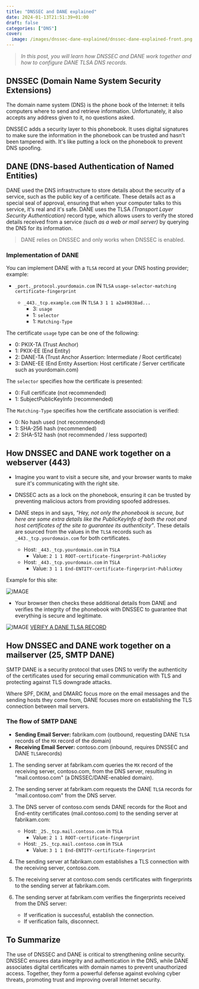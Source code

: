 ```yaml
---
title: "DNSSEC and DANE explained"
date: 2024-01-13T21:51:39+01:00
draft: false
categories: ["DNS"]
cover: 
  image: /images/dnssec-dane-explained/dnssec-dane-explained-front.png
---
```


> _In this post, you will learn how DNSSEC and DANE work together and how to configure DANE TLSA DNS records._


## DNSSEC (Domain Name System Security Extensions)
The domain name system (DNS) is the phone book of the Internet: it tells computers where to send and retrieve information. Unfortunately, it also accepts any address given to it, no questions asked.

DNSSEC adds a security layer to this phonebook. It uses digital signatures to make sure the information in the phonebook can be trusted and hasn't been tampered with. It's like putting a lock on the phonebook to prevent DNS spoofing.

## DANE (DNS-based Authentication of Named Entities)
DANE used the DNS infrastructure to store details about the security of a service, such as the public key of a certificate. These details act as a special seal of approval, ensuring that when your computer talks to this service, it's real and it's safe. DANE uses the TLSA _(Transport Layer Security Authentication)_ record type, which allows users to verify the stored details received from a service _(such as a web or mail server)_ by querying the DNS for its information. 

> DANE relies on DNSSEC and only works when DNSSEC is enabled.

### Implementation of DANE
You can implement DANE with a ```TLSA``` record at your DNS hosting provider; example:
- ```_port._protocol.yourdomain.com``` IN ```TLSA``` ```usage-selector-matching certificate-fingerprint```

  - ```_443._tcp.example.com``` IN ```TLSA``` ```3 1 1 a2a49838ad...```
      - 3: ```usage```
      - 1: ```selector```
      - 1: ```Matching-Type```

The certificate ```usage``` type can be one of the following:
- 0: PKIX-TA (Trust Anchor)
- 1: PKIX-EE (End Entity)
- 2: DANE-TA (Trust Anchor Assertion: Intermediate / Root certificate)
- 3: DANE-EE (End Entity Assertion: Host certificate / Server certificate such as yourdomain.com)

The ```selector``` specifies how the certificate is presented:
- 0: Full certificate (not recommended)
- 1: SubjectPublicKeyInfo (recommended)

The ```Matching-Type``` specifies how the certificate association is verified:
- 0: No hash used (not recommended)
- 1: SHA-256 hash (recommended)
- 2: SHA-512 hash (not recommended / less supported)

## How DNSSEC and DANE work together on a webserver (443)
- Imagine you want to visit a secure site, and your browser wants to make sure it's communicating with the right site.

- DNSSEC acts as a lock on the phonebook, ensuring it can be trusted by preventing malicious actors from providing spoofed addresses.

- DANE steps in and says, _"Hey, not only the phonebook is secure, but here are some extra details like the PublicKeyInfo of both the root and host certificates of the site to guarantee its authenticity"_. These details are sourced from the values in the ```TLSA``` records such as ```_443._tcp.yourdomain.com``` for both certificates.

    - Host: ```_443._tcp.yourdomain.com``` in ```TSLA```
        - Value: ```2 1 1 ROOT-certificate-fingerprint-PublicKey```
    - Host: ```_443._tcp.yourdomain.com``` in ```TSLA```
        - Value: ```3 1 1 End-ENTITY-certificate-fingerprint-PublicKey```

Example for this site:

![IMAGE](/images/dnssec-dane-explained/dnssec-dane-explained-1.png)

- Your browser then checks these additional details from DANE and verifies the integrity of the phonebook with DNSSEC to guarantee that everything is secure and legitimate.

![IMAGE](/images/dnssec-dane-explained/dnssec-dane-explained-2.png)
[VERIFY A DANE TLSA RECORD](https://check.sidnlabs.nl/dane/)

## How DNSSEC and DANE work together on a mailserver (25, SMTP DANE)
SMTP DANE is a security protocol that uses DNS to verify the authenticity of the certificates used for securing email communication with TLS and protecting against TLS downgrade attacks. 

Where SPF, DKIM, and DMARC focus more on the email messages and the sending hosts they come from, DANE focuses more on establishing the TLS connection between mail servers.

### The flow of SMTP DANE
- **Sending Email Server:** fabrikam.com (outbound, requesting DANE ```TLSA``` records of the ```MX``` record of the domain)
- **Receiving Email Server:** contoso.com (inbound, requires DNSSEC and DANE ```TLSA```records)

1. The sending server at fabrikam.com queries the ```MX``` record of the receiving server, contoso.com, from the DNS server, resulting in "mail.contoso.com" (a DNSSEC/DANE-enabled domain).

2. The sending server at fabrikam.com requests the DANE ```TLSA``` records for "mail.contoso.com" from the DNS server.

3. The DNS server of contoso.com sends DANE records for the Root and End-entity certificates (mail.contoso.com) to the sending server at fabrikam.com:
    - Host: ```_25._tcp.mail.contoso.com``` in ```TSLA```
        - Value: ```2 1 1 ROOT-certificate-fingerprint```
    - Host: ```_25._tcp.mail.contoso.com``` in ```TSLA```
        - Value: ```3 1 1 End-ENTITY-certificate-fingerprint```

4. The sending server at fabrikam.com establishes a TLS connection with the receiving server, contoso.com.

5. The receiving server at contoso.com sends certificates with fingerprints to the sending server at fabrikam.com.

6. The sending server at fabrikam.com verifies the fingerprints received from the DNS server:
    - If verification is successful, establish the connection.
    - If verification fails, disconnect.

## To Summarize
The use of DNSSEC and DANE is critical to strengthening online security. DNSSEC ensures data integrity and authentication in the DNS, while DANE associates digital certificates with domain names to prevent unauthorized access. Together, they form a powerful defense against evolving cyber threats, promoting trust and improving overall Internet security.